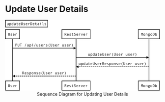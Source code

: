 # Update User Details



<center><img src ="../../images/sequence-diagram/update-user-details.png"></center>
<center>Sequence Diagram for Updating User Details</center>

